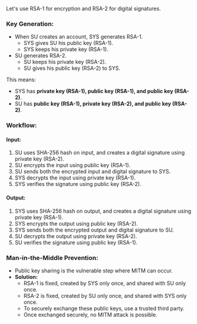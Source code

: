 Let's use RSA-1 for encryption and RSA-2 for digital signatures.  

### **Key Generation:**  
- When SU creates an account, SYS generates RSA-1.  
  - SYS gives SU his public key (RSA-1).  
  - SYS keeps his private key (RSA-1).  
- SU generates RSA-2.  
  - SU keeps his private key (RSA-2).  
  - SU gives his public key (RSA-2) to SYS.  

This means:  
- SYS has **private key (RSA-1), public key (RSA-1), and public key (RSA-2)**.  
- SU has **public key (RSA-1), private key (RSA-2), and public key (RSA-2)**.  

### **Workflow:**  

#### **Input:**  
1. SU uses SHA-256 hash on input, and creates a digital signature using private key (RSA-2).  
2. SU encrypts the input using public key (RSA-1).  
3. SU sends both the encrypted input and digital signature to SYS.  
4. SYS decrypts the input using private key (RSA-1).  
5. SYS verifies the signature using public key (RSA-2).  

#### **Output:**  
1. SYS uses SHA-256 hash on output, and creates a digital signature using private key (RSA-1).  
2. SYS encrypts the output using public key (RSA-2).  
3. SYS sends both the encrypted output and digital signature to SU.  
4. SU decrypts the output using private key (RSA-2).  
5. SU verifies the signature using public key (RSA-1).  

### **Man-in-the-Middle Prevention:**  
- Public key sharing is the vulnerable step where MITM can occur.  
- **Solution:**  
  - RSA-1 is fixed, created by SYS only once, and shared with SU only once.  
  - RSA-2 is fixed, created by SU only once, and shared with SYS only once.  
  - To securely exchange these public keys, use a trusted third party.  
  - Once exchanged securely, no MITM attack is possible.  
